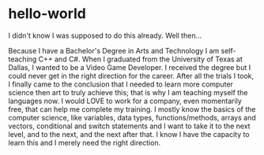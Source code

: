 # hello-world
I didn't know I was supposed to do this already. Well then...


Because I have a Bachelor's Degree in Arts and Technology I am self-teaching C++ and C#. When I graduated from the University of Texas at Dallas, I wanted to be a Video Game Developer. I received the degree but I could never get in the right direction for the career. After all the trials I took, I finally came to the conclusion that I needed to learn more computer science then art to truly achieve this; that is why I am teaching myself the languages now. I would LOVE to work for a company, even momentarily free, that can help me complete my training. I mostly know the basics of the computer science, like variables, data types, functions/methods, arrays and vectors, conditional and switch statements and I want to take it to the next level, and to the next, and the next after that. I know I have the capacity to learn this and I merely need the right direction.  
